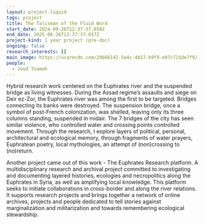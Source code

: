 ```yaml
---
layout: project.liquid
tags: project
title: The Talisman of the Fluid Word
start_date: 2024-09-26T12:37:37.650Z
end_date: 2025-06-26T12:37:37.657Z
project-kind: 1 year project (pre-doc)
ongoing: false
research_interests: []
main_image: https://ucarecdn.com/29b66142-5a4c-4b27-b9f9-e07c715de7f9/-/crop/2854x1603/13,98/-/preview/
people:
  - Joud Toamah
---
```

Hybrid research work centered on the Euphrates river and the suspended bridge as living witnesses. During the Assad regime’s assaults and siege on Deir ez-Zor, the Euphrates river was among the first to be targeted. Bridges connecting its banks were destroyed. The suspension bridge, once a symbol of post-French colonization, was shelled, leaving only its three columns standing, suspended in midair. The 7 bridges of the city has seen similar violence, who controlled water and crossing points controlled movement. Through the research, I explore layers of political, personal, architectural and ecological memory, through fragments of water prayers, Euphratean poetry, local mythologies, an attempt of (non)crossing to (no)return. 

Another project came out of this work - The Euphrates Research platform. A multidisciplinary research and archival project committed to investigating and documenting layered histories, ecologies and necropolitics along the Euphrates in Syria, as well as amplifying local knowledge. This platform seeks to initiate collaborations in cross-border and along the river relations. It supports research projects and brings together a network of online archives, projects and people dedicated to tell stories against marginalization and militarization and towards remembering ecological stewardship.